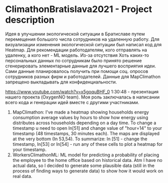 # ClimathonBratislava2021 - Project description

Идея в улучшении экологической ситуации в Братиславе путем перемещения большого числа сотрудников на удаленную работу. Для визуализации изменения экологической ситуации был написал код для Heatmap. Для рекомендации работодателям, кого отправлять на удаленку, а кого нет - ML модель. Из-за отсутствия Хоть каких-то персональных данных по сотрудникам было принято решение сгенерировать элементарные данные для лучшего восприятия идеи. Сами данные планировалось получить при помощи соц. опросов сотрудников разных фирм и работодателей. Данные для MapClimathon запрещено выкладывать для конфиденциальности.

https://www.youtube.com/watch?v=x5goquBHF_0    1:30:48 - презентация нашего проекта (OxygenNO team). Моя роль заключалась в написании всего кода и генерации идей вместе с другими участниками.

1) MapClimathon:
I've made a heatmap showing households energy consumption average values by hours to show how energy using distributes across households depending on a day time. To change a timestamp u need to open In[51] and change value of "hour=14" to your timestamp (48 timestamps, 30 minutes each). The maps are displayed at the very bottom (In 53,54). To summarize: In [51] - change the timestamp, In[53] or In[54] - run any of these cells to plot a heatmap for your timestamp.
2) WorkersClimathonML:
ML model for predicting a probability of placing the employee to the home office based on historical data. Atm I have no actual data, so I decided to generate some plausible data (still in the process of finding ways to generate data) to show how it would work on real data.
